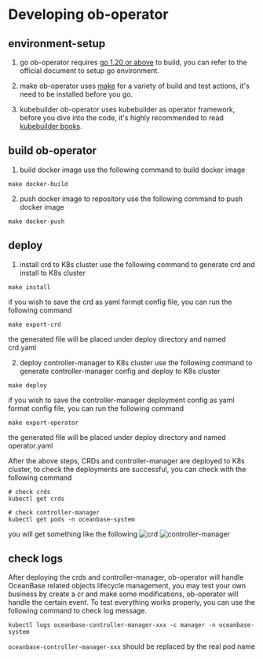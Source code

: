 # Developing ob-operator

## environment-setup
1. go
ob-operator requires [go 1.20 or above](https://go.dev/doc/install) to build, you can refer to the official document to setup go environment.

2. make
ob-operator uses [make](https://www.gnu.org/software/make/) for a variety of build and test actions, it's need to be installed before you go.

3. kubebuilder
ob-operator uses kubebuilder as operator framework, before you dive into the code, it's highly recommended to read [kubebuilder books](https://book.kubebuilder.io).

## build ob-operator

1. build docker image
use the following command to build docker image
```
make docker-build
```

2. push docker image to repository
use the following command to push docker image
```
make docker-push
```

## deploy

1. install crd to K8s cluster
use the following command to generate crd and install to K8s cluster
```
make install
```
if you wish to save the crd as yaml format config file, you can run the following command
```
make export-crd
```
the generated file will be placed under deploy directory and named crd.yaml

2. deploy controller-manager to K8s cluster
use the following command to generate controller-manager config and deploy to K8s cluster
```
make deploy
```
if you wish to save the controller-manager deployment config as yaml format config file, you can run the following command
```
make export-operator
```
the generated file will be placed under deploy directory and named operator.yaml

After the above steps, CRDs and controller-manager are deployed to K8s cluster, to check the deployments are successful, you can check with the following command
```
# check crds
kubectl get crds

# check controller-manager
kubectl get pods -n oceanbase-system
```
you will get something like the following
![crd](../asset/crd.jpg "crd")
![controller-manager](../asset/controller-manager.jpg "controller-manager")

## check logs
After deploying the crds and controller-manager, ob-operator will handle OceanBase related objects lifecycle management, you may test your own business by create a cr and make some modifications, ob-operator will handle the certain event. To test everything works properly, you can use the following command to check log message.
```
kubectl logs oceanbase-controller-manager-xxx -c manager -n oceanbase-system
```

`oceanbase-controller-manager-xxx` should be replaced by the real pod name

